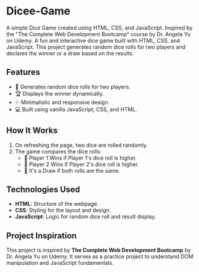 # Dicee-Game
A simple Dice Game created using HTML, CSS, and JavaScript. Inspired by the "The Complete Web Development Bootcamp" course by Dr. Angela Yu on Udemy.
A fun and interactive dice game built with HTML, CSS, and JavaScript. This project generates random dice rolls for two players and declares the winner or a draw based on the results.

## Features
- 🎲 Generates random dice rolls for two players.
- 🏆 Displays the winner dynamically.
- ✨ Minimalistic and responsive design.
- 💻 Built using vanilla JavaScript, CSS, and HTML.
## How It Works
1. On refreshing the page, two dice are rolled randomly.
2. The game compares the dice rolls:
   - 🚩 Player 1 Wins if Player 1's dice roll is higher.
   - 🚩 Player 2 Wins if Player 2's dice roll is higher.
   - 🎲 It's a Draw if both rolls are the same.

## Technologies Used
- **HTML**: Structure of the webpage.
- **CSS**: Styling for the layout and design.
- **JavaScript**: Logic for random dice roll and result display.

## Project Inspiration
This project is inspired by **The Complete Web Development Bootcamp** by Dr. Angela Yu on Udemy. It serves as a practice project to understand DOM manipulation and JavaScript fundamentals.
